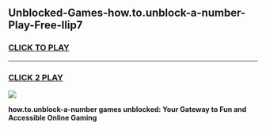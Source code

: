 
## Unblocked-Games-how.to.unblock-a-number-Play-Free-llip7
<h3>
<a href="https://premium76.site?title=how.to.unblock-a-number&ref=18A1">CLICK TO PLAY</a></h3>
<hr>

<h3>
<a href="https://premium76.site?title=how.to.unblock-a-number&ref=18A1">CLICK 2 PLAY</a>
  
</h3>

<a href="https://premium76.site?title=how.to.unblock-a-number&ref=18A1"><img src="https://clearcache.store/games.png"></a>


**how.to.unblock-a-number games unblocked: Your Gateway to Fun and Accessible Online Gaming**
